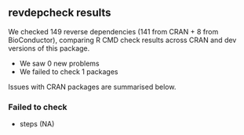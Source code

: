 ## revdepcheck results

We checked 149 reverse dependencies (141 from CRAN + 8 from BioConductor), comparing R CMD check results across CRAN and dev versions of this package.

 * We saw 0 new problems
 * We failed to check 1 packages

Issues with CRAN packages are summarised below.

### Failed to check

* steps (NA)
